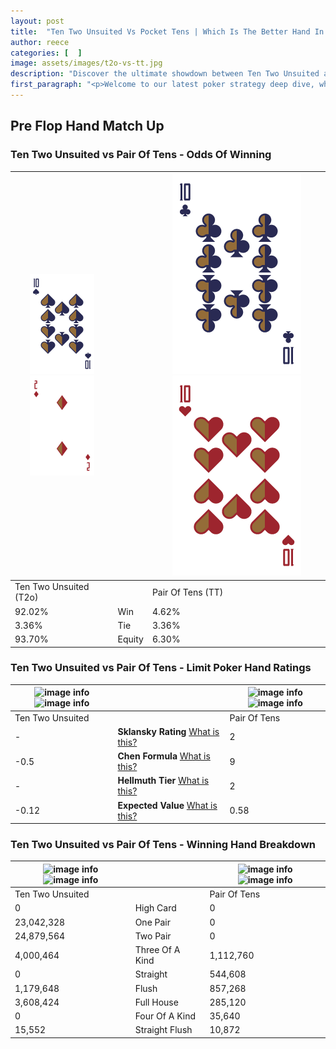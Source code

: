 ```yaml
---
layout: post
title:  "Ten Two Unsuited Vs Pocket Tens | Which Is The Better Hand In Poker? A Complete Guide"
author: reece
categories: [  ]
image: assets/images/t2o-vs-tt.jpg
description: "Discover the ultimate showdown between Ten Two Unsuited and Pair Of Tens in poker! Uncover the odds, strategies, and scenarios where one hand triumphs over the other. Get ready to up your poker game with this thrilling analysis."
first_paragraph: "<p>Welcome to our latest poker strategy deep dive, where we're pitting two distinct hands against each other in a high-stakes showdown: Ten Two Unsuited vs Pair Of Tens.</p><p>In the dynamic world of poker, every decision counts, and knowing which hand holds the upper hand is key to your success at the table.</p><p>In this article, we'll dissect these two hands, explore the scenarios where one dominates the other, and equip you with the knowledge to make strategic choices that can tip the odds in your favor.</p><p>Get ready to unravel the intriguing dynamics of these poker hands and elevate your game to new heights.</p>"
---
```




[comment]: # (sp0)

## Pre Flop Hand Match Up

<div class="table hand-ratings" markdown="1"> 



### Ten Two Unsuited vs Pair Of Tens - Odds Of Winning


    
| ![image info](assets/images/hand1/T.png) ![image info](assets/images/hand1/2o.png) |  | ![image info](assets/images/hand2/T.png) ![image info](assets/images/hand2/To.png) |
| -------- | -------- | -------- |
| Ten Two Unsuited (T2o) |  | Pair Of Tens (TT) |
| 92.02% | Win | 4.62% |
| 3.36% | Tie | 3.36% |
| 93.70% | Equity | 6.30% |




[comment]: # (sp1)



### Ten Two Unsuited vs Pair Of Tens - Limit Poker Hand Ratings


    
| ![image info](https://www.riverpairs.com/assets/images/hand1/T.png) ![image info](https://www.riverpairs.com/assets/images/hand1/2o.png) |  | ![image info](https://www.riverpairs.com/assets/images/hand2/T.png) ![image info](https://www.riverpairs.com/assets/images/hand2/To.png) |
| -------- | -------- | -------- |
| Ten Two Unsuited |  | Pair Of Tens |
| - | **Sklansky Rating** [What is this?](/sklansky-rating-explained) | 2 |
| -0.5 | **Chen Formula** [What is this?](/chen-formula-explained) | 9 |
| - | **Hellmuth Tier** [What is this?](/Hellmuth-tier-explained) | 2 |
| -0.12 | **Expected Value** [What is this?](/expected-value-explained) | 0.58 |




[comment]: # (sp2)



### Ten Two Unsuited vs Pair Of Tens - Winning Hand Breakdown


    
| ![image info](https://www.riverpairs.com/assets/images/hand1/T.png) ![image info](https://www.riverpairs.com/assets/images/hand1/2o.png) |  | ![image info](https://www.riverpairs.com/assets/images/hand2/T.png) ![image info](https://www.riverpairs.com/assets/images/hand2/To.png) |
| -------- | -------- | -------- |
| Ten Two Unsuited |  | Pair Of Tens |
| 0 | High Card | 0 |
| 23,042,328 | One Pair | 0 |
| 24,879,564 | Two Pair | 0 |
| 4,000,464 | Three Of A Kind | 1,112,760 |
| 0 | Straight | 544,608 |
| 1,179,648 | Flush | 857,268 |
| 3,608,424 | Full House | 285,120 |
| 0 | Four Of A Kind | 35,640 |
| 15,552 | Straight Flush | 10,872 |




[comment]: # (sp3)



</div>

[comment]: # (sp4)



[comment]: # (sp5)

